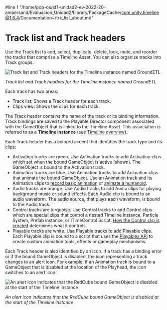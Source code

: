 #line 1 "/home/pop-os/sf1-unidad2-ev-2022-20-ampersand/Evaluacion_Unidad2/Library/PackageCache/com.unity.timeline@1.6.4/Documentation~/trk_list_about.md"
# Track list and Track headers

Use the Track list to add, select, duplicate, delete, lock, mute, and reorder the tracks that comprise a Timeline Asset. You can also organize tracks into Track groups.

![Track list and Track headers for the Timeline instance named GroundETL](images/timeline_track_list.png)

_Track list and Track headers for the Timeline instance named GroundETL_

Each track has two areas:

* Track list: Shows a Track header for each track.
* Clips view: Shows the clips for each track.

The Track header contains the name of the track or its binding information. Track bindings are saved to the Playable Director component associated with the GameObject that is linked to the Timeline Asset. This association is referred to as a **Timeline instance** (see [Timeline overview](tl_about.md)).

Each Track header has a colored accent that identifies the track type and its clips:

* Activation tracks are green. Use Activation tracks to add Activation clips which set when the bound GameObject is active (shown). The GameObject is bound to the Activation track.
* Animation tracks are blue. Use Animation tracks to add Animation clips that animate the bound GameObject. Use an Animation track and its Animation clips to [record basic animation](wf_rec_anim.md) or [animate a humanoid](wf_char_anim.md).
* Audio tracks are orange. Use Audio tracks to add Audio clips for playing background music or sound effects. Each Audio clip is bound to an audio waveform. The audio source, that plays each waveform, is bound to the Audio track.
* Control tracks are turquoise. Use Control tracks to add Control clips which are special clips that control a nested Timeline instance, Particle System, Prefab instance, or ITimeControl Script. [How the Control clip is created](insp_clp_ctrl_com.md) determines what it controls.
* Playable tracks are white. Use Playable tracks to add Playable clips. Each Playable clip is bound to a script that uses the [Playables API](https://docs.unity3d.com/Manual/Playables.html) to create custom animation tools, effects or gameplay mechanisms.

Each Track header is also identified by an icon. If a track has a binding error or if the bound GameObject is disabled, the icon representing a track changes to an alert icon. For example, if an Animation track is bound to a GameObject that is disabled at the location of the Playhead, the icon switches to an alert icon.

![An alert icon indicates that the RedCube bound GameObject is disabled at the start of the Timeline instance](images/timeline_track_alert_icon.png)

_An alert icon indicates that the RedCube bound GameObject is disabled at the start of the Timeline instance_
